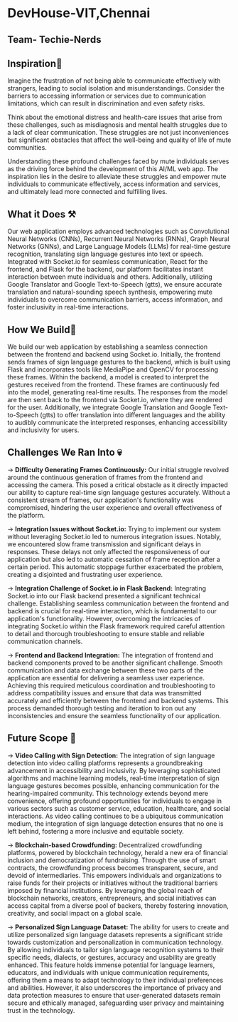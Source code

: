 
# DevHouse-VIT,Chennai

## Team- Techie-Nerds

## Inspiration🌟

Imagine the frustration of not being able to communicate effectively with strangers, leading to social isolation and misunderstandings. Consider the barriers to accessing information or services due to communication limitations, which can result in discrimination and even safety risks.

Think about the emotional distress and health-care issues that arise from these challenges, such as misdiagnosis and mental health struggles due to a lack of clear communication. These struggles are not just inconveniences but significant obstacles that affect the well-being and quality of life of mute communities.

Understanding these profound challenges faced by mute individuals serves as the driving force behind the development of this AI/ML web app. The inspiration lies in the desire to alleviate these struggles and empower mute individuals to communicate effectively, access information and services, and ultimately lead more connected and fulfilling lives.


## What it Does ⚒️

Our web application employs advanced technologies such as Convolutional Neural Networks (CNNs), Recurrent Neural Networks (RNNs), Graph Neural Networks (GNNs), and Large Language Models (LLMs) for real-time gesture recognition, translating sign language gestures into text or speech. Integrated with Socket.io for seamless communication, React for the frontend, and Flask for the backend, our platform facilitates instant interaction between mute individuals and others. Additionally, utilizing Google Translator and Google Text-to-Speech (gtts), we ensure accurate translation and natural-sounding speech synthesis, empowering mute individuals to overcome communication barriers, access information, and foster inclusivity in real-time interactions.
## How We Build🔧 

We build our web application by establishing a seamless connection between the frontend and backend using Socket.io. Initially, the frontend sends frames of sign language gestures to the backend, which is built using Flask and incorporates tools like MediaPipe and OpenCV for processing these frames. Within the backend, a model is created to interpret the gestures received from the frontend. These frames are continuously fed into the model, generating real-time results. The responses from the model are then sent back to the frontend via Socket.io, where they are rendered for the user. Additionally, we integrate Google Translation and Google Text-to-Speech (gtts) to offer translation into different languages and the ability to audibly communicate the interpreted responses, enhancing accessibility and inclusivity for users.
## Challenges We Ran Into 💀

-> **Difficulty Generating Frames Continuously:** Our initial struggle revolved around the continuous generation of frames from the frontend and accessing the camera. This posed a critical obstacle as it directly impacted our ability to capture real-time sign language gestures accurately. Without a consistent stream of frames, our application's functionality was compromised, hindering the user experience and overall effectiveness of the platform.

-> **Integration Issues without Socket.io:** Trying to implement our system without leveraging Socket.io led to numerous integration issues. Notably, we encountered slow frame transmission and significant delays in responses. These delays not only affected the responsiveness of our application but also led to automatic cessation of frame reception after a certain period. This automatic stoppage further exacerbated the problem, creating a disjointed and frustrating user experience.

-> **Integration Challenge of Socket.io in Flask Backend:** Integrating Socket.io into our Flask backend presented a significant technical challenge. Establishing seamless communication between the frontend and backend is crucial for real-time interaction, which is fundamental to our application's functionality. However, overcoming the intricacies of integrating Socket.io within the Flask framework required careful attention to detail and thorough troubleshooting to ensure stable and reliable communication channels.

-> **Frontend and Backend Integration:** The integration of frontend and backend components proved to be another significant challenge. Smooth communication and data exchange between these two parts of the application are essential for delivering a seamless user experience. Achieving this required meticulous coordination and troubleshooting to address compatibility issues and ensure that data was transmitted accurately and efficiently between the frontend and backend systems. This process demanded thorough testing and iteration to iron out any inconsistencies and ensure the seamless functionality of our application.
## Future Scope 🔭

-> **Video Calling with Sign Detection:**
The integration of sign language detection into video calling platforms represents a groundbreaking advancement in accessibility and inclusivity. By leveraging sophisticated algorithms and machine learning models, real-time interpretation of sign language gestures becomes possible, enhancing communication for the hearing-impaired community. This technology extends beyond mere convenience, offering profound opportunities for individuals to engage in various sectors such as customer service, education, healthcare, and social interactions. As video calling continues to be a ubiquitous communication medium, the integration of sign language detection ensures that no one is left behind, fostering a more inclusive and equitable society.

-> **Blockchain-based Crowdfunding:**
Decentralized crowdfunding platforms, powered by blockchain technology, herald a new era of financial inclusion and democratization of fundraising. Through the use of smart contracts, the crowdfunding process becomes transparent, secure, and devoid of intermediaries. This empowers individuals and organizations to raise funds for their projects or initiatives without the traditional barriers imposed by financial institutions. By leveraging the global reach of blockchain networks, creators, entrepreneurs, and social initiatives can access capital from a diverse pool of backers, thereby fostering innovation, creativity, and social impact on a global scale.

-> **Personalized Sign Language Dataset:**
The ability for users to create and utilize personalized sign language datasets represents a significant stride towards customization and personalization in communication technology. By allowing individuals to tailor sign language recognition systems to their specific needs, dialects, or gestures, accuracy and usability are greatly enhanced. This feature holds immense potential for language learners, educators, and individuals with unique communication requirements, offering them a means to adapt technology to their individual preferences and abilities. However, it also underscores the importance of privacy and data protection measures to ensure that user-generated datasets remain secure and ethically managed, safeguarding user privacy and maintaining trust in the technology.
